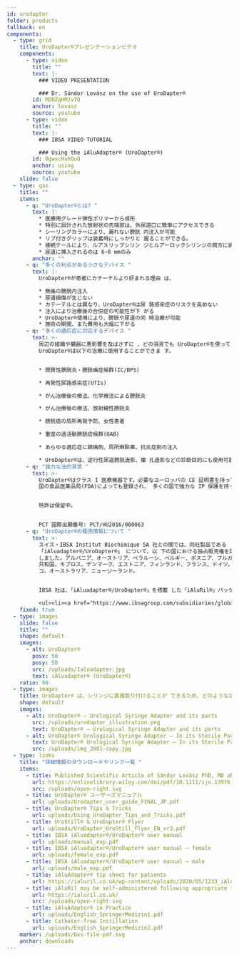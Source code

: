 ```yaml
---
id: urodapter
folder: products
fallback: en
components:
  - type: grid
    title: UroDapter®プレゼンテーションビデオ
    components:
      - type: video
        title: ""
        text: |-
          ### VIDEO PRESENTATION

          ### Dr. Sándor Lovász on the use of UroDapter®
        id: MONZqHMJv7Q
        anchor: lovasz
        source: youtube
      - type: video
        title: ""
        text: |-
          ### IBSA VIDEO TUTORIAL

          ### Using the iAluAdapter® (UroDapter®)
        id: OgwxcHuhQuQ
        anchor: using
        source: youtube
    slide: false
  - type: qas
    title: ""
    items:
      - q: "UroDapter®とは? "
        text: |-
          * 医療用グレード弾性ポリマーから成形
          * 特別に設計された放射状の先端部は、外尿道口に簡単にアクセスできる
          * シーリングカラーにより、漏れない膀胱 内注入が可能
          * リブ付きグリップは装着時にしっかりと 握ることができる。
          * 接続テールにより、ルアスリップシリン ジとルアーロックシリンジの両方に装着 が可能
          * 尿道に挿入されるのは 6~8 mmのみ
        anchor: ""
      - q: "多くの利点がある小さなデバイス "
        text: |-
          UroDapter®が患者にカテーテルより好まれる理由 は、

          * 無痛の膀胱内注入
          * 尿道損傷が生じない
          * カテーテルとは異なり、UroDapter®は尿 路感染症のリスクを高めない
          * 注入により治療後の合併症の可能性が下 がる
          * UroDapter®使用により、膀胱や尿道の同 時治療が可能
          * 施術の期間、また費用も大幅に下がる
      - q: "多くの適応症に対応するデバイス "
        text: >-
          周辺の組織や臓器に悪影響を及ばさずに 、どの溶液でも UroDapter®を使って 膀胱に注入することができます。
          UroDapter®は以下の治療に使用することができま す。


          * 間質性膀胱炎・膀胱痛症候群(IC/BPS)

          * 再発性尿路感染症(UTIs)

          * がん治療後の療法、化学療法による膀胱炎

          * がん治療後の療法、放射線性膀胱炎

          * 膀胱癌の局所再発予防、女性患者

          * 重度の過活動膀胱症候群(OAB)

          * あらゆる適応症に鎮痛剤、局所麻酔薬、抗炎症剤の注入

          * UroDapter®は、逆行性尿道膀胱造影、瘻 孔造影などの診断目的にも使用可能
      - q: "強力な法的背景 "
        text: >-
          UroDapter®はクラス I 医療機器です。必要なヨーロッパの CE 証明書を持っており、米
          国の食品医薬品局(FDA)によっても登録され、 多くの国で強力な IP 保護を持っています。


          特許は保留中。


          PCT 国際出願番号: PCT/HU2016/000063
      - q: "UroDapter®の販売情報について "
        text: >-
          スイス・IBSA Institut Biochimique SA 社との間では、同社製品である 「iAluRil®」 と1箱に入 った
          「iAluadapter®/UroDapter®」 について、以 下の国における独占販売権を許諾する契約を締
          しました。アルバニア、オーストリア、ベラルーシ、ベルギー、ボスニア、ブルガリア、クロアチア、チェコ
          共和国、キプロス、デンマーク、エストニア、フィンランド、フランス、ドイツ、コソボ、ギリシャ、ハンガリー、アイルランド、イタリア、ラトビア、リトアニア、ルクセンブルク、マケドニア、マルタ、オランダ、ポーランド、ポルトガル、ルーマニア、セルビア、スロバキア、スロベニア、スペイン、スウェーデン、イギリス、トル
          コ、オーストラリア、ニュージーランド。


          IBSA 社は、「iAluadapter®/UroDapter®」を搭載 した「iAluRil®」パッケージ、またはアダプターを単体製品として以下の国で非独占的に販売する権利を有しています。 ウクライナ、ロシア、バーレーン、オマーン、クウェート、カタール、サウジアラビア、アラブ首長国連邦、エジプト、アルジェリア、ヨルダン、パレスチナ、レバノン、イラク、リビア、モロッコ、チュニジア、イスラエル、イラン、韓国、インドネシア、中国、シンガポール、台湾、トルクメニスタン。マレーシア、コロンビア、アルゼンチン、バルバドス、ボリビア、ブラジル、チリ、コスタリカ、ドミニカ共和国、エクアドル、エルサルバドル、グアテマラ、ホンジュラス、メキシコ、ニカラグア、パナマ、パラグアイ、ペルー、ベネズエラ、ナイジェリア、ケニア、ガボン、ガーナ

          <ul><li><a href="https://www.ibsagroup.com/subsidiaries/global-network.html" rel="noopener" target="_blank">IBSA Global Network</a></li></ul>
    fixed: true
  - type: images
    slide: false
    title: ""
    shape: default
    images:
      - alt: UroDapter®
        posx: 50
        posy: 50
        src: /uploads/Ialuadapter.jpg
        text: iAluadapter® (UroDapter®)
    ratio: 90
  - type: images
    title: UroDapter® は、シリンジに直接取り付けることが できるため、どのような溶液でも膀胱に注入する ことが可能
    shape: default
    images:
      - alt: UroDapter® – Urological Syringe Adapter and its parts
        src: /uploads/urodapter_illustration.png
        text: UroDapter® – Urological Syringe Adapter and its parts
      - alt: UroDapter® Urological Syringe Adapter – In its Sterile Packaging
        text: UroDapter® Urological Syringe Adapter – In its Sterile Packaging
        src: /uploads/img_2001-copy.jpg
  - type: links
    title: "詳細情報のダウンロードやリンク一覧 "
    items:
      - title: Published Scientific Article of Sándor Lovász PhD, MD about UroDapter
        url: https://onlinelibrary.wiley.com/doi/pdf/10.1111/iju.13976
        src: /uploads/open-right.svg
      - title: UroDapter® ユーザーズマニュアル
        url: uploads/Urodapter_user_guide_FINAL_JP.pdf
      - title: UroDapter® Tips & Tricks
        url: uploads/Using_UroDapter_Tips_and_Tricks.pdf
      - title: UroStill® & UroDapter® Flyer
        url: uploads/UroDapter_UroStill_Flyer_EN_vr3.pdf
      - title: IBSA iAluadapter®/UroDapter® user manual
        url: uploads/manual_exp.pdf
      - title: IBSA iAluadapter®/UroDapter® user manual – female
        url: uploads/female_exp.pdf
      - title: IBSA iAluadapter®/UroDapter® user manual – male
        url: uploads/male_exp.pdf
      - title: iAluAdapter® tip sheet for patients
        url: https://ialuril.co.uk/wp-content/uploads/2020/05/1233_iAluradapterTipSheetPatients_St03.pdf
      - title: iAluRil may be self-administered following appropriate training
        url: https://ialuril.co.uk/
        src: /uploads/open-right.svg
      - title: iAluAdapter® in Practice
        url: uploads/English_SpringerMedizin1.pdf
      - title: Catheter-free Instillation
        url: uploads/English_SpringerMedizin2.pdf
    marker: /uploads/bxs-file-pdf.svg
    anchor: downloads
---
```

